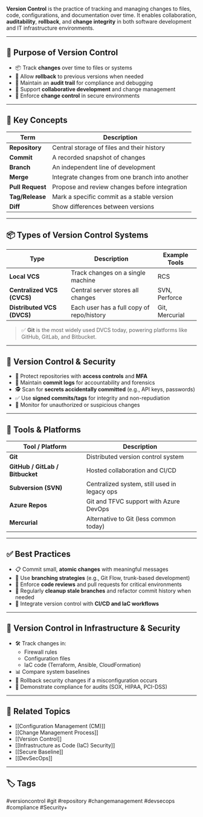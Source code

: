 **Version Control** is the practice of tracking and managing changes to files, code, configurations, and documentation over time. It enables collaboration, **auditability**, **rollback**, and **change integrity** in both software development and IT infrastructure environments.

---

## 🎯 Purpose of Version Control

- 📦 Track **changes** over time to files or systems
- 🔄 Allow **rollback** to previous versions when needed
- 🧾 Maintain an **audit trail** for compliance and debugging
- 👥 Support **collaborative development** and change management
- 🔐 Enforce **change control** in secure environments

---

## 🧠 Key Concepts

| Term             | Description                                                |
|------------------|------------------------------------------------------------|
| **Repository**    | Central storage of files and their history                |
| **Commit**        | A recorded snapshot of changes                            |
| **Branch**        | An independent line of development                        |
| **Merge**         | Integrate changes from one branch into another            |
| **Pull Request**  | Propose and review changes before integration             |
| **Tag/Release**   | Mark a specific commit as a stable version                |
| **Diff**          | Show differences between versions                         |

---

## 📦 Types of Version Control Systems

| Type              | Description                                       | Example Tools               |
|-------------------|---------------------------------------------------|-----------------------------|
| **Local VCS**     | Track changes on a single machine                 | RCS                         |
| **Centralized VCS (CVCS)** | Central server stores all changes           | SVN, Perforce               |
| **Distributed VCS (DVCS)** | Each user has a full copy of repo/history | Git, Mercurial              |

> ✅ **Git** is the most widely used DVCS today, powering platforms like GitHub, GitLab, and Bitbucket.

---

## 🔐 Version Control & Security

- 🔐 Protect repositories with **access controls** and **MFA**
- 🧾 Maintain **commit logs** for accountability and forensics
- 🕵️ Scan for **secrets accidentally committed** (e.g., API keys, passwords)
- ✅ Use **signed commits/tags** for integrity and non-repudiation
- 🚨 Monitor for unauthorized or suspicious changes

---

## 🧰 Tools & Platforms

| Tool / Platform        | Description                            |
|------------------------|----------------------------------------|
| **Git**                | Distributed version control system     |
| **GitHub / GitLab / Bitbucket** | Hosted collaboration and CI/CD |
| **Subversion (SVN)**   | Centralized system, still used in legacy ops |
| **Azure Repos**        | Git and TFVC support with Azure DevOps |
| **Mercurial**          | Alternative to Git (less common today) |

---

## ✅ Best Practices

- 📋 Commit small, **atomic changes** with meaningful messages
- 🔀 Use **branching strategies** (e.g., Git Flow, trunk-based development)
- 🔐 Enforce **code reviews** and pull requests for critical environments
- 🧹 Regularly **cleanup stale branches** and refactor commit history when needed
- 🧾 Integrate version control with **CI/CD and IaC workflows**

---

## 🧪 Version Control in Infrastructure & Security

- 🛠 Track changes in:
  - Firewall rules
  - Configuration files
  - IaC code (Terraform, Ansible, CloudFormation)
- 📊 Compare system baselines
- 🔁 Rollback security changes if a misconfiguration occurs
- 🧠 Demonstrate compliance for audits (SOX, HIPAA, PCI-DSS)

---

## 📎 Related Topics

- [[Configuration Management (CM)]]
- [[Change Management Process]]
- [[Version Control]]
- [[Infrastructure as Code (IaC) Security]]
- [[Secure Baseline]]
- [[DevSecOps]]

---

## 🏷 Tags

#versioncontrol #git #repository #changemanagement #devsecops #compliance #Security+
